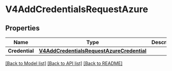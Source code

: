 # V4AddCredentialsRequestAzure

## Properties

Name | Type | Description | Notes
------------ | ------------- | ------------- | -------------
**Credential** | [**V4AddCredentialsRequestAzureCredential**](V4AddCredentialsRequest_azure_credential.md) |  | 

[[Back to Model list]](../README.md#documentation-for-models) [[Back to API list]](../README.md#documentation-for-api-endpoints) [[Back to README]](../README.md)


